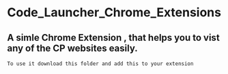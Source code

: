 # Code_Launcher_Chrome_Extensions

## A simle Chrome Extension , that helps you to vist any of the CP websites easily.

```
To use it download this folder and add this to your extension
```

